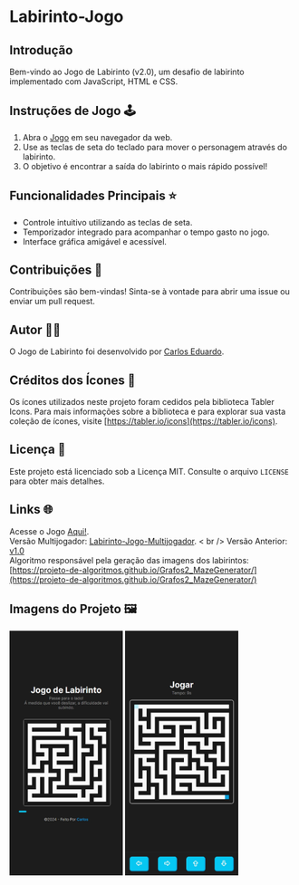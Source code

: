 # Labirinto-Jogo

## Introdução

Bem-vindo ao Jogo de Labirinto (v2.0), um desafio de labirinto implementado com JavaScript, HTML e CSS.

## Instruções de Jogo 🕹️

1. Abra o [Jogo](https://carloseduts.github.io/Labirinto-Jogo/) em seu navegador da web.
2. Use as teclas de seta do teclado para mover o personagem através do labirinto.
3. O objetivo é encontrar a saída do labirinto o mais rápido possível!

## Funcionalidades Principais ⭐

- Controle intuitivo utilizando as teclas de seta.
- Temporizador integrado para acompanhar o tempo gasto no jogo.
- Interface gráfica amigável e acessível.

## Contribuições 🤝

Contribuições são bem-vindas! Sinta-se à vontade para abrir uma issue ou enviar um pull request.

## Autor 👨‍💻

O Jogo de Labirinto foi desenvolvido por [Carlos Eduardo](https://github.com/CarlosEduts).

## Créditos dos Ícones 🎨

Os ícones utilizados neste projeto foram cedidos pela biblioteca Tabler Icons. Para mais informações sobre a biblioteca e para explorar sua vasta coleção de ícones, visite [https://tabler.io/icons](https://tabler.io/icons).

## Licença 📝

Este projeto está licenciado sob a Licença MIT. Consulte o arquivo `LICENSE` para obter mais detalhes.

## Links 🌐

Acesse o Jogo [Aqui!](https://carloseduts.github.io/Labirinto-Jogo/).
<br />
Versão Multijogador: [Labirinto-Jogo-Multijogador](https://github.com/CarlosEduts/Labirinto-Jogo-Multijogador).
< br />
Versão Anterior: [v1.0](https://github.com/CarlosEduts/Labyrinth-Game)
<br />
Algoritmo responsável pela geração das imagens dos labirintos: [https://projeto-de-algoritmos.github.io/Grafos2_MazeGenerator/](https://projeto-de-algoritmos.github.io/Grafos2_MazeGenerator/)

## Imagens do Projeto 🖼️

<img src="./Game-Images/Game/home.png" alt="Página Inicial" width="200px">
<img src="./Game-Images/Game/in-game.png" alt="Em Jogo" width="200px">
